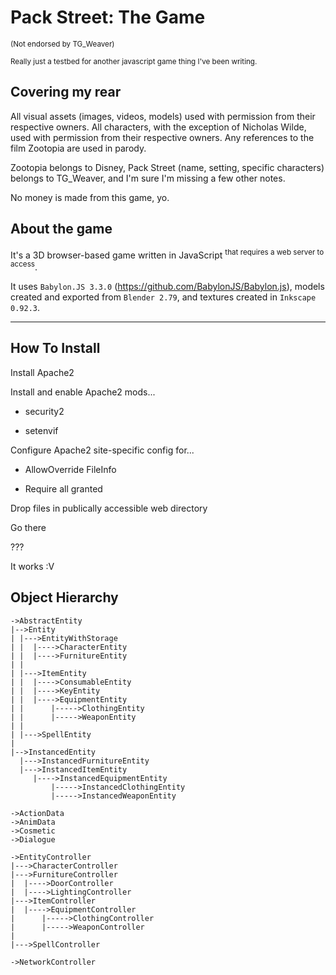 # Pack Street: The Game

<sup>(Not endorsed by TG_Weaver)</sup>

<sup>Really just a testbed for another javascript game thing I've been writing.</sup>

## Covering my rear

All visual assets (images, videos, models) used with permission from their respective owners. All characters, with the exception of Nicholas Wilde, used with permission from their respective owners. Any references to the film Zootopia are used in parody.

Zootopia belongs to Disney, Pack Street (name, setting, specific characters) belongs to TG_Weaver, and I'm sure I'm missing a few other notes.

No money is made from this game, yo.

## About the game

It's a 3D browser-based game written in JavaScript <sup>that requires a web server to access</sup>.

It uses `Babylon.JS 3.3.0` (https://github.com/BabylonJS/Babylon.js), models created and exported from `Blender 2.79`, and textures created in `Inkscape 0.92.3`.

<hr/>

## How To Install

Install Apache2

Install and enable Apache2 mods...

- security2
    
- setenvif

Configure Apache2 site-specific config for...

- AllowOverride FileInfo

- Require all granted

Drop files in publically accessible web directory

Go there

???

It works :V

## Object Hierarchy
```
->AbstractEntity
|-->Entity
| |--->EntityWithStorage
| |  |---->CharacterEntity
| |  |---->FurnitureEntity
| |
| |--->ItemEntity
| |  |---->ConsumableEntity
| |  |---->KeyEntity
| |  |---->EquipmentEntity
| |      |----->ClothingEntity
| |      |----->WeaponEntity
| |
| |--->SpellEntity
|
|-->InstancedEntity
  |--->InstancedFurnitureEntity
  |--->InstancedItemEntity
     |---->InstancedEquipmentEntity
         |----->InstancedClothingEntity
         |----->InstancedWeaponEntity

->ActionData
->AnimData
->Cosmetic
->Dialogue

->EntityController
|--->CharacterController
|--->FurnitureController
|  |---->DoorController
|  |---->LightingController
|--->ItemController
|  |---->EquipmentController
|      |----->ClothingController
|      |----->WeaponController
|
|--->SpellController

->NetworkController
```